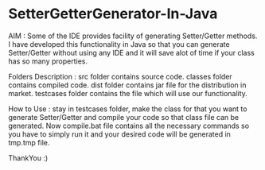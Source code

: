 # SetterGetterGenerator-In-Java

AIM :
Some of the IDE provides facility of generating Setter/Getter methods. I have developed this functionality in Java so that you can generate Setter/Getter without using any IDE and it will save alot of time if your class has so many properties.

Folders Description :
src folder contains source code.
classes folder contains compiled code.
dist folder contains jar file for the distribution in market.
testcases folder contains the file which will use our functionality.

How to Use :
stay in testcases folder, make the class for that you want to generate Setter/Getter and compile your code so that class file can be generated. Now compile.bat file contains all the necessary commands so you have to simply run it and your desired code will be generated in tmp.tmp file.

ThankYou :)
